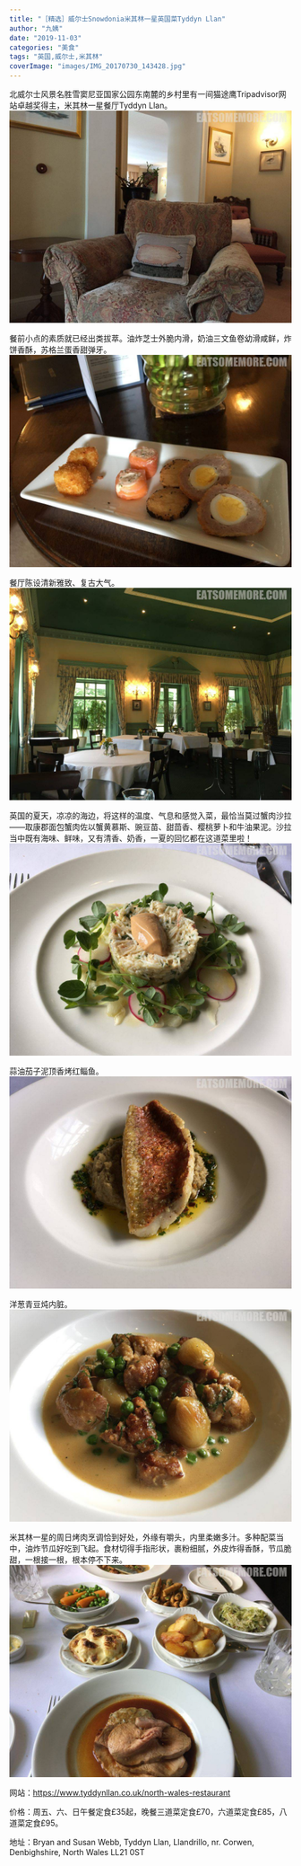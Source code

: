 ```yaml
---
title: "［精选］威尔士Snowdonia米其林一星英国菜Tyddyn Llan"
author: "九姨"
date: "2019-11-03"
categories: "美食"
tags: "英国,威尔士,米其林"
coverImage: "images/IMG_20170730_143428.jpg"
---
```


北威尔士风景名胜雪窦尼亚国家公园东南麓的乡村里有一间猫途鹰Tripadvisor网站卓越奖得主，米其林一星餐厅Tyddyn Llan。
![Snowdonia-米其林一星-Tyddyn-Llan](images/IMG_20170730_141556.jpg)

餐前小点的素质就已经出类拔萃。油炸芝士外脆内滑，奶油三文鱼卷幼滑咸鲜，炸饼香酥，苏格兰蛋香甜弹牙。
![Snowdonia-米其林一星-Tyddyn-Llan](images/IMG_20170730_141308.jpg)

餐厅陈设清新雅致、复古大气。
![Snowdonia-米其林一星-Tyddyn-Llan](images/IMG_20170730_152028.jpg)

英国的夏天，凉凉的海边，将这样的温度、气息和感觉入菜，最恰当莫过蟹肉沙拉——取康郡面包蟹肉佐以蟹黄慕斯、豌豆苗、甜茴香、樱桃萝卜和牛油果泥。沙拉当中既有海味、鲜味，又有清香、奶香，一夏的回忆都在这道菜里啦！
![Snowdonia-米其林一星-Tyddyn-Llan](images/IMG_20170730_143428.jpg)

蒜油茄子泥顶香烤红鲻鱼。
![Snowdonia-米其林一星-Tyddyn-Llan](images/IMG_20170730_143417.jpg)

洋葱青豆炖内脏。
![Snowdonia-米其林一星-Tyddyn-Llan](images/IMG_20170730_145316.jpg)

米其林一星的周日烤肉烹调恰到好处，外缘有嚼头，内里柔嫩多汁。多种配菜当中，油炸节瓜好吃到飞起。食材切得手指形状，裹粉细腻，外皮炸得香酥，节瓜脆甜，一根接一根，根本停不下来。
![Snowdonia-米其林一星-Tyddyn-Llan](images/IMG_20170730_145503.jpg)

网站：https://www.tyddynllan.co.uk/north-wales-restaurant

价格：周五、六、日午餐定食£35起，晚餐三道菜定食£70，六道菜定食£85，八道菜定食£95。

地址：Bryan and Susan Webb, Tyddyn Llan, Llandrillo, nr. Corwen, Denbighshire, North Wales LL21 0ST